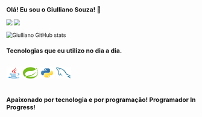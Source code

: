 
### Olá! Eu sou o Giulliano Souza! 👋
<div> 
 	</a> 
  <a href = "mailto:giullianoalvs@gmail.com"><img src="https://img.shields.io/badge/-Gmail-%23333?style=for-the-badge&logo=gmail&logoColor=white" target="_blank"></a>
  <a href="https://https://www.linkedin.com/in/giullianoalvs/" target="_blank"><img src="https://img.shields.io/badge/-LinkedIn-%230077B5?style=for-the-badge&logo=linkedin&logoColor=white" target="_blank"></a> 
</div>

![Giulliano GitHub stats](https://github-readme-stats.vercel.app/api?username=GiullianoAlvs&show_icons=true&theme=dracula)


### Tecnologias que eu utilizo no dia a dia.

<div style="display: inline_block"><br>
  <img align="center" alt="Giu-Java" height="30" width="40" src="https://raw.githubusercontent.com/devicons/devicon/master/icons/java/java-original.svg">
  <img align="center" alt="Giu-Spring" height="30" width="40" src="https://raw.githubusercontent.com/devicons/devicon/master/icons/spring/spring-original.svg">
  <img align="center" alt="Giu-Python" height="30" width="40" src="https://raw.githubusercontent.com/devicons/devicon/master/icons/python/python-original.svg">
  <img align="center" alt="Giu-MySQL" height="30" width="40" src="https://raw.githubusercontent.com/devicons/devicon/master/icons/mysql/mysql-original.svg">
</div><br/>

##

### Apaixonado por tecnologia e por programação! Programador In Progress!

